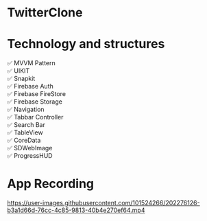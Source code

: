 # TwitterClone

# Technology and structures

✅ MVVM Pattern <br/>
✅ UIKIT <br/>
✅ Snapkit <br/>
✅ Firebase Auth <br/>
✅ Firebase FireStore <br/>
✅ Firebase Storage <br/>
✅ Navigation <br/>
✅ Tabbar Controller <br/>
✅ Search Bar <br/>
✅ TableView <br/>
✅ CoreData  <br/>
✅ SDWebImage <br/>
✅ ProgressHUD <br/>


# App Recording


https://user-images.githubusercontent.com/101524266/202276126-b3a1d66d-76cc-4c85-9813-40b4e270ef64.mp4

